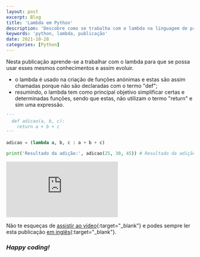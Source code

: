 ```yaml
---
layout: post
excerpt: Blog
title: 'Lambda em Python'
description: 'Descobre como se trabalha com o lambda na linguagem de programação Python. Obtém respostas às tuas dúvidas com a teoria e os exemplos apresentados.'
keywords: 'python, lambda, publicação'
date: 2021-10-28
categories: [Python]
---
```


Nesta publicação aprende-se a trabalhar com o lambda para que se possa usar esses mesmos conhecimentos e assim evoluir.

- o lambda é usado na criação de funções anónimas e estas são assim chamadas porque não são declaradas com o termo "def";
- resumindo, o lambda tem como principal objetivo simplificar certas e determinadas funções, sendo que estas, não utilizam o termo "return" e sim uma expressão.

```python
'''
  def adicao(a, b, c):
    return a + b + c
'''

adicao = (lambda a, b, c : a + b + c)

print('Resultado da adição:', adicao(25, 30, 45)) # Resultado da adição: 100
```

<div class="video-container">
  <iframe src="https://www.youtube.com/embed/0bSYL5vnh6k" frameborder="0" allowfullscreen></iframe>
</div>

Não te esqueças de [assistir ao vídeo](https://youtu.be/0bSYL5vnh6k){:target="\_blank"} e podes sempre ler esta publicação [em inglês](https://nelsonsilvadev.com/blog/lambda-in-python/){:target="\_blank"}.

### _Happy coding!_
